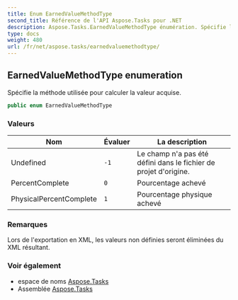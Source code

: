 ```yaml
---
title: Enum EarnedValueMethodType
second_title: Référence de l'API Aspose.Tasks pour .NET
description: Aspose.Tasks.EarnedValueMethodType énumération. Spécifie la méthode utilisée pour calculer la valeur acquise.
type: docs
weight: 480
url: /fr/net/aspose.tasks/earnedvaluemethodtype/
---
```

## EarnedValueMethodType enumeration

Spécifie la méthode utilisée pour calculer la valeur acquise.

```csharp
public enum EarnedValueMethodType
```

### Valeurs

| Nom | Évaluer | La description |
| --- | --- | --- |
| Undefined | `-1` | Le champ n'a pas été défini dans le fichier de projet d'origine. |
| PercentComplete | `0` | Pourcentage achevé |
| PhysicalPercentComplete | `1` | Pourcentage physique achevé |

### Remarques

Lors de l'exportation en XML, les valeurs non définies seront éliminées du XML résultant.

### Voir également

* espace de noms [Aspose.Tasks](../../aspose.tasks/)
* Assemblée [Aspose.Tasks](../../)


